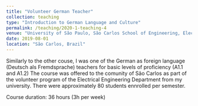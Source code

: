 ```yaml
---
title: "Volunteer German Teacher"
collection: teaching
type: "Introduction to German Language and Culture"
permalink: /teaching/2020-1-teaching-4
venue: "University of São Paulo, São Carlos School of Engineering, Electrical Engineering Department"
date: 2019-08-01
location: "São Carlos, Brazil"
---
```


Similarly to the other couse, I was one of the German as foreign language (Deutsch als Fremdsprache) teachers for basic levels of proficiency (A1.1 and A1.2) The course was offered to the comunity of São Carlos as part of the volunteer program of the Electrical Engineering Department from my university. There were approximately 80 students ennrolled per semester.

Course duration: 36 hours (3h per week)
